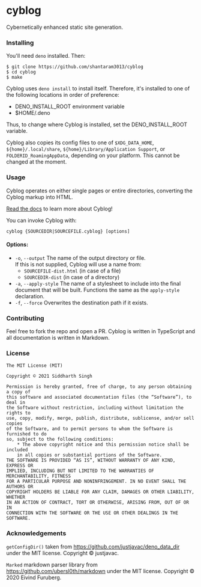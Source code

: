 # cyblog

Cybernetically enhanced static site generation.

### Installing

You'll need `deno` installed. Then:

```
$ git clone https://github.com/shantaram3013/cyblog
$ cd cyblog
$ make
```
Cyblog uses `deno install` to install itself. Therefore, it's installed
to one of the following locations in order of preference:

* DENO_INSTALL_ROOT environment variable
* $HOME/.deno

Thus, to change where Cyblog is installed, set the DENO_INSTALL_ROOT variable.

Cyblog also copies its config files to one of `$XDG_DATA_HOME`,
`${home}/.local/share`, `${home}/Library/Application Support`, or
`FOLDERID_RoamingAppData`, depending on your platform. This cannot be changed
at the moment.

### Usage

Cyblog operates on either single pages or entire directories, converting the
Cyblog markup into HTML.

[Read the docs](doc/) to learn more about Cyblog!

You can invoke Cyblog with:

```
cyblog {SOURCEDIR|SOURCEFILE.cyblog} [options]
```

#### Options:

- `-o`, `--output` The name of the output directory or file.\
  If this is not supplied, Cyblog will use a name from:
  - `SOURCEFILE-dist.html` (in case of a file)
  - `SOURCEDIR-dist` (in case of a directory)
- `-a`, `--apply-style` The name of a stylesheet to include into the final
  document that will be built. Functions the same as the `apply-style`
  declaration.
- `-f`, `--force` Overwrites the destination path if it exists.

### Contributing

Feel free to fork the repo and open a PR. Cyblog is written in TypeScript and
all documentation is written in Markdown.

### License

```
The MIT License (MIT)

Copyright © 2021 Siddharth Singh

Permission is hereby granted, free of charge, to any person obtaining a copy of
this software and associated documentation files (the “Software”), to deal in
the Software without restriction, including without limitation the rights to
use, copy, modify, merge, publish, distribute, sublicense, and/or sell copies
of the Software, and to permit persons to whom the Software is furnished to do
so, subject to the following conditions:
    * The above copyright notice and this permission notice shall be included
    in all copies or substantial portions of the Software.
THE SOFTWARE IS PROVIDED “AS IS”, WITHOUT WARRANTY OF ANY KIND, EXPRESS OR
IMPLIED, INCLUDING BUT NOT LIMITED TO THE WARRANTIES OF MERCHANTABILITY, FITNESS
FOR A PARTICULAR PURPOSE AND NONINFRINGEMENT. IN NO EVENT SHALL THE AUTHORS OR
COPYRIGHT HOLDERS BE LIABLE FOR ANY CLAIM, DAMAGES OR OTHER LIABILITY, WHETHER
IN AN ACTION OF CONTRACT, TORT OR OTHERWISE, ARISING FROM, OUT OF OR IN
CONNECTION WITH THE SOFTWARE OR THE USE OR OTHER DEALINGS IN THE SOFTWARE.
```

### Acknowledgements

`getConfigDir()` taken from https://github.com/justjavac/deno_data_dir under the
MIT license. Copyright © justjavac.

`Marked` markdown parser library from https://github.com/ubersl0th/markdown under
the MIT license. Copyright © 2020 Eivind Furuberg.